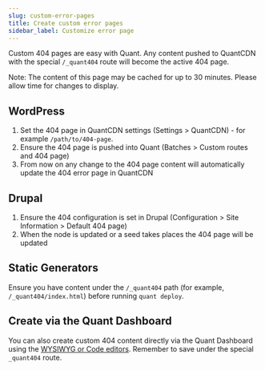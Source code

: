 ```yaml
---
slug: custom-error-pages
title: Create custom error pages
sidebar_label: Customize error page
---
```


Custom 404 pages are easy with Quant. Any content pushed to QuantCDN with the special `/_quant404` route will become the active 404 page.

Note: The content of this page may be cached for up to 30 minutes. Please allow time for changes to display.

## WordPress

1. Set the 404 page in QuantCDN settings (Settings > QuantCDN) - for example `/path/to/404-page`.
2. Ensure the 404 page is pushed into Quant (Batches > Custom routes and 404 page)
3. From now on any change to the 404 page content will automatically update the 404 error page in QuantCDN

## Drupal

1. Ensure the 404 configuration is set in Drupal (Configuration > Site Information > Default 404 page)
2. When the node is updated or a seed takes places the 404 page will be updated

## Static Generators

Ensure you have content under the `/_quant404` path (for example, `/_quant404/index.html`) before running `quant deploy`.

## Create via the Quant Dashboard

You can also create custom 404 content directly via the Quant Dashboard using the [WYSIWYG or Code editors](/docs/dashboard/content#editing-or-creating-new-content). Remember to save under the special `_quant404` route.
